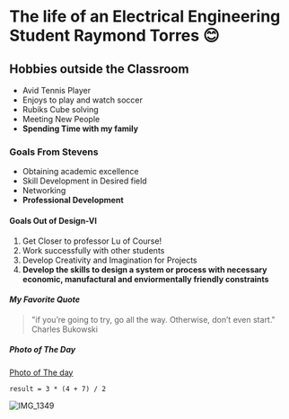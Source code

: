 # The life of an Electrical Engineering Student Raymond Torres 😊
## Hobbies outside the Classroom
- Avid Tennis Player
- Enjoys to play and watch soccer
- Rubiks Cube solving
- Meeting New People
- **Spending Time with my family**
### Goals From Stevens
- Obtaining academic excellence
- Skill Development in Desired field
- Networking
- **Professional Development**
#### Goals Out of Design-VI
1. Get Closer to professor Lu of Course!
2. Work successfully with other students
3. Develop Creativity and Imagination for Projects
4. **Develop the skills to design a system or process with necessary economic, manufactural and enviormentally friendly constraints**
#### *My Favorite Quote*
> "if you’re going to try, go all the way. Otherwise, don’t even start." Charles Bukowski
##### *Photo of The Day*
[Photo of The day](https://www.nationalgeographic.com/photo-of-the-day/media-spotlight/taxi-halloween-costume-man)

`result = 3 * (4 + 7) / 2`

![IMG_1349](https://github.com/rtorres918/Design-VI/assets/117099680/67485696-4f1d-49e1-aabc-7e1cefb37dc3)



